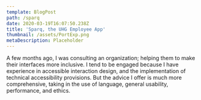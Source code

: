 ```yaml
---
template: BlogPost
path: /sparq
date: 2020-03-19T16:07:50.238Z
title: 'Sparq, the UHG Employee App'
thumbnail: /assets/PortExp.png
metaDescription: Placeholder
---
```

A few months ago, I was consulting an organization; helping them to make their interfaces more inclusive. I tend to be engaged because I have experience in accessible interaction design, and the implementation of technical accessibility provisions. But the advice I offer is much more comprehensive, taking in the use of language, general usability, performance, and ethics.
